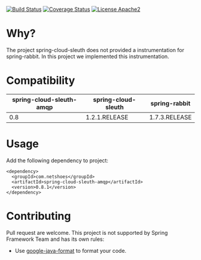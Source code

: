 [![Build Status](https://travis-ci.org/netshoes/spring-cloud-sleuth-amqp.svg?branch=master)](https://travis-ci.org/netshoes/spring-cloud-sleuth-amqp)
[![Coverage Status](https://coveralls.io/repos/netshoes/spring-cloud-sleuth-amqp/badge.svg?branch=master&service=github)](https://coveralls.io/github/netshoes/spring-cloud-sleuth-amqp?branch=master)
[![License Apache2](https://img.shields.io/hexpm/l/plug.svg)](http://www.apache.org/licenses/LICENSE-2.0)

# Why?
The project spring-cloud-sleuth does not provided a instrumentation for spring-rabbit. In this project we implemented this instrumentation.

# Compatibility
| spring-cloud-sleuth-amqp          | spring-cloud-sleuth | spring-rabbit |
| --------------------------------- | ------------------- | ------------- |
| 0.8                               | 1.2.1.RELEASE       | 1.7.3.RELEASE |

# Usage
Add the following dependency to project:
```
<dependency>
  <groupId>com.netshoes</groupId>
  <artifactId>spring-cloud-sleuth-amqp</artifactId>
  <version>0.8.1</version>
</dependency>
```

# Contributing
Pull request are welcome. This project is not supported by Spring Framework Team and has its own rules:
* Use [google-java-format](https://github.com/google/google-java-format) to format your code.